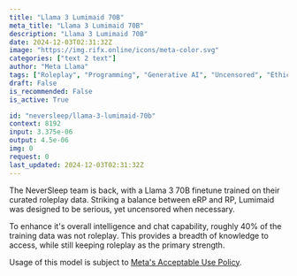 ```yaml
---
title: "Llama 3 Lumimaid 70B"
meta_title: "Llama 3 Lumimaid 70B"
description: "Llama 3 Lumimaid 70B"
date: 2024-12-03T02:31:32Z
image: "https://img.rifx.online/icons/meta-color.svg"
categories: ["text 2 text"]
author: "Meta Llama"
tags: ["Roleplay", "Programming", "Generative AI", "Uncensored", "Ethics"]
draft: False
is_recommended: False
is_active: True

id: "neversleep/llama-3-lumimaid-70b"
context: 8192
input: 3.375e-06
output: 4.5e-06
img: 0
request: 0
last_updated: 2024-12-03T02:31:32Z
---
```


The NeverSleep team is back, with a Llama 3 70B finetune trained on their curated roleplay data. Striking a balance between eRP and RP, Lumimaid was designed to be serious, yet uncensored when necessary.

To enhance it's overall intelligence and chat capability, roughly 40% of the training data was not roleplay. This provides a breadth of knowledge to access, while still keeping roleplay as the primary strength.

Usage of this model is subject to [Meta's Acceptable Use Policy](https://llama.meta.com/llama3/use-policy/).

